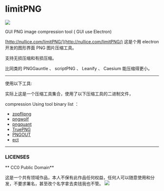 # limitPNG
![](http://ww1.sinaimg.cn/large/c35419f1gw1f4qbtocnx4g20ch0cj1kx.gif)

GUI PNG image compression tool ( GUI use Electron)

[http://nullice.com/limitPNG/](http://nullice.com/limitPNG/)
这是个用 electron 开发的图形界面 PNG 图片压缩工具。

支持无损压缩和有损压缩。

比同类的 PNGGauntle 、 scriptPNG 、 Leanify 、 Caesium  能压缩得更小。

---- 
使用以下工具:

实际上这是一个压缩工具集合，使用了以下压缩工具的二进制文件，

compression Using tool binary list ：
- [zopflipng](https://github.com/google/zopfli)
- [pngwolf](http://bjoern.hoehrmann.de/pngwolf/)
- [pngquant](https://pngquant.org/)
- [TruePNG](http://x128.ho.ua/pngutils.html)
- [PNGOUT](http://advsys.net/ken/utils.htm#pngout)
- [ect](http://css-ig.net/)

---- 
### LICENSES
** CC0 Public Domain**

这是一个共有领域作品，本人不保有此作品任何权益，任何人可以随意使用和分发，不要求署名，甚至改个名字拿去卖钱我也不管。
[![](http://ww3.sinaimg.cn/large/c35419f1gw1f4qhrttrtqj202g00v742.jpg)](http://creativecommons.org/publicdomain/zero/1.0)



